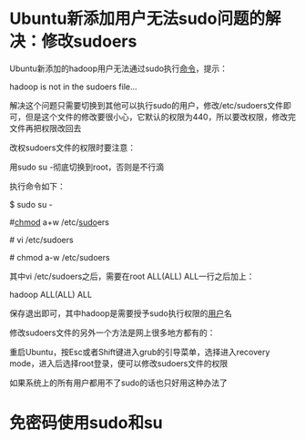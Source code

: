 # Ubuntu新添加用户无法sudo问题的解决：修改sudoers

Ubuntu新添加的hadoop用户无法通过sudo执行[命令](http://www.ahlinux.com/start/cmd/)，提示：

hadoop is not in the sudoers file...

解决这个问题只需要切换到其他可以执行sudo的用户，修改/etc/sudoers文件即可，但是这个文件的修改要很小心，它默认的权限为440，所以要改权限，修改完文件再把权限改回去

改权sudoers文件的权限时要注意：

用sudo su -彻底切换到root，否则是不行滴

执行命令如下：

$ sudo su -

\#[chmod](http://www.ahlinux.com/start/cmd/9052.html) a+w /etc/[sudo](http://www.ahlinux.com/start/cmd/2560.html)ers

\# vi /etc/sudoers

\# chmod a-w /etc/sudoers

其中vi /etc/sudoers之后，需要在root ALL\(ALL\) ALL一行之后加上：

hadoop ALL\(ALL\) ALL

保存退出即可，其中hadoop是需要授予sudo执行权限的[用户](http://www.ahlinux.com/start/base/9435.html)名

修改sudoers文件的另外一个方法是网上很多地方都有的：

重启Ubuntu，按Esc或者Shift键进入grub的引导菜单，选择进入recovery mode，进入后选择root登录，便可以修改sudoers文件的权限

如果系统上的所有用户都用不了sudo的话也只好用这种办法了

# 免密码使用sudo和su





